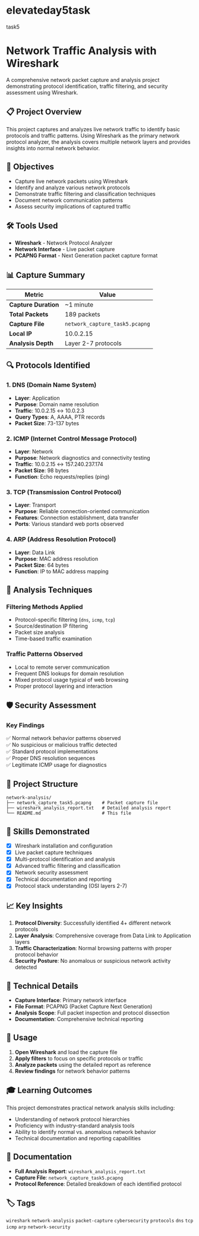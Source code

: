 # elevateday5task
task5
# Network Traffic Analysis with Wireshark

A comprehensive network packet capture and analysis project demonstrating protocol identification, traffic filtering, and security assessment using Wireshark.

## 📋 Project Overview

This project captures and analyzes live network traffic to identify basic protocols and traffic patterns. Using Wireshark as the primary network protocol analyzer, the analysis covers multiple network layers and provides insights into normal network behavior.

## 🎯 Objectives

- Capture live network packets using Wireshark
- Identify and analyze various network protocols
- Demonstrate traffic filtering and classification techniques
- Document network communication patterns
- Assess security implications of captured traffic

## 🛠️ Tools Used

- **Wireshark** - Network Protocol Analyzer
- **Network Interface** - Live packet capture
- **PCAPNG Format** - Next Generation packet capture format

## 📊 Capture Summary

| Metric | Value |
|--------|-------|
| **Capture Duration** | ~1 minute |
| **Total Packets** | 189 packets |
| **Capture File** | `network_capture_task5.pcapng` |
| **Local IP** | 10.0.2.15 |
| **Analysis Depth** | Layer 2-7 protocols |

## 🔍 Protocols Identified

### 1. DNS (Domain Name System)
- **Layer**: Application
- **Purpose**: Domain name resolution
- **Traffic**: 10.0.2.15 ↔ 10.0.2.3
- **Query Types**: A, AAAA, PTR records
- **Packet Size**: 73-137 bytes

### 2. ICMP (Internet Control Message Protocol)
- **Layer**: Network
- **Purpose**: Network diagnostics and connectivity testing
- **Traffic**: 10.0.2.15 ↔ 157.240.237.174
- **Packet Size**: 98 bytes
- **Function**: Echo requests/replies (ping)

### 3. TCP (Transmission Control Protocol)
- **Layer**: Transport
- **Purpose**: Reliable connection-oriented communication
- **Features**: Connection establishment, data transfer
- **Ports**: Various standard web ports observed

### 4. ARP (Address Resolution Protocol)
- **Layer**: Data Link
- **Purpose**: MAC address resolution
- **Packet Size**: 64 bytes
- **Function**: IP to MAC address mapping

## 🔬 Analysis Techniques

### Filtering Methods Applied
- Protocol-specific filtering (`dns`, `icmp`, `tcp`)
- Source/destination IP filtering
- Packet size analysis
- Time-based traffic examination

### Traffic Patterns Observed
- Local to remote server communication
- Frequent DNS lookups for domain resolution
- Mixed protocol usage typical of web browsing
- Proper protocol layering and interaction

## 🛡️ Security Assessment

### Key Findings
✅ Normal network behavior patterns observed  
✅ No suspicious or malicious traffic detected  
✅ Standard protocol implementations  
✅ Proper DNS resolution sequences  
✅ Legitimate ICMP usage for diagnostics  

## 📁 Project Structure

```
network-analysis/
├── network_capture_task5.pcapng    # Packet capture file
├── wireshark_analysis_report.txt   # Detailed analysis report
└── README.md                       # This file
```

## 🚀 Skills Demonstrated

- [x] Wireshark installation and configuration
- [x] Live packet capture techniques
- [x] Multi-protocol identification and analysis
- [x] Advanced traffic filtering and classification
- [x] Network security assessment
- [x] Technical documentation and reporting
- [x] Protocol stack understanding (OSI layers 2-7)

## 📈 Key Insights

1. **Protocol Diversity**: Successfully identified 4+ different network protocols
2. **Layer Analysis**: Comprehensive coverage from Data Link to Application layers
3. **Traffic Characterization**: Normal browsing patterns with proper protocol behavior
4. **Security Posture**: No anomalous or suspicious network activity detected

## 🔧 Technical Details

- **Capture Interface**: Primary network interface
- **File Format**: PCAPNG (Packet Capture Next Generation)
- **Analysis Scope**: Full packet inspection and protocol dissection
- **Documentation**: Comprehensive technical reporting

## 📝 Usage

1. **Open Wireshark** and load the capture file
2. **Apply filters** to focus on specific protocols or traffic
3. **Analyze packets** using the detailed report as reference
4. **Review findings** for network behavior patterns

## 🎓 Learning Outcomes

This project demonstrates practical network analysis skills including:
- Understanding of network protocol hierarchies
- Proficiency with industry-standard analysis tools
- Ability to identify normal vs. anomalous network behavior
- Technical documentation and reporting capabilities

## 📄 Documentation

- **Full Analysis Report**: `wireshark_analysis_report.txt`
- **Capture File**: `network_capture_task5.pcapng`
- **Protocol Reference**: Detailed breakdown of each identified protocol

## 🏷️ Tags

`wireshark` `network-analysis` `packet-capture` `cybersecurity` `protocols` `dns` `tcp` `icmp` `arp` `network-security`

